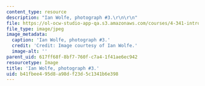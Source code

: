 ```yaml
---
content_type: resource
description: "Ian Wolfe, photograph #3.\r\n\r\n"
file: https://ol-ocw-studio-app-qa.s3.amazonaws.com/courses/4-341-introduction-to-photography-and-related-media-fall-2007/b41fbee495d8a98df23d5c1341b6e398_wolfe3.jpg
file_type: image/jpeg
image_metadata:
  caption: 'Ian Wolfe, photograph #3.'
  credit: 'Credit: Image courtesy of Ian Wolfe.'
  image-alt: ''
parent_uid: 617ff68f-8bf7-760f-c7a4-1f41ae6ec942
resourcetype: Image
title: 'Ian Wolfe, photograph #3.'
uid: b41fbee4-95d8-a98d-f23d-5c1341b6e398
---
```

